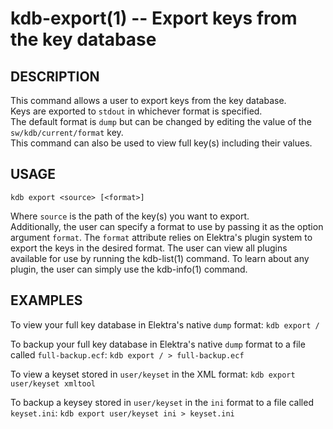 kdb-export(1) -- Export keys from the key database
==================================================
## DESCRIPTION

This command allows a user to export keys from the key database.  
Keys are exported to `stdout` in whichever format is specified.  
The default format is `dump` but can be changed by editing the value of the `sw/kdb/current/format` key.  
This command can also be used to view full key(s) including their values.  

## USAGE

`kdb export <source> [<format>]`  

Where `source` is the path of the key(s) you want to export.  
Additionally, the user can specify a format to use by passing it as the option argument `format`. The `format` attribute relies on Elektra's plugin system to export the keys in the desired format. The user can view all plugins available for use by running the kdb-list(1) command. To learn about any plugin, the user can simply use the kdb-info(1) command.  


## EXAMPLES

To view your full key database in Elektra's native `dump` format:
	`kdb export /`  

To backup your full key database in Elektra's native `dump` format to a file called `full-backup.ecf`:
	`kdb export / > full-backup.ecf`  

To view a keyset stored in `user/keyset` in the XML format:
	`kdb export user/keyset xmltool`  

To backup a keysey stored in `user/keyset` in the `ini` format to a file called `keyset.ini`:
	`kdb export user/keyset ini > keyset.ini`  

